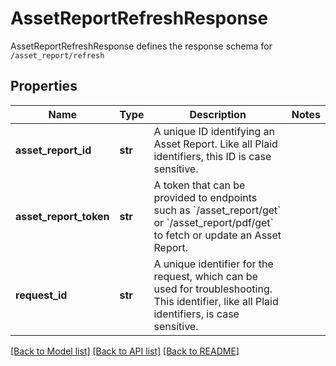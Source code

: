 # AssetReportRefreshResponse

AssetReportRefreshResponse defines the response schema for `/asset_report/refresh`
## Properties
Name | Type | Description | Notes
------------ | ------------- | ------------- | -------------
**asset_report_id** | **str** | A unique ID identifying an Asset Report. Like all Plaid identifiers, this ID is case sensitive. | 
**asset_report_token** | **str** | A token that can be provided to endpoints such as &#x60;/asset_report/get&#x60; or &#x60;/asset_report/pdf/get&#x60; to fetch or update an Asset Report. | 
**request_id** | **str** | A unique identifier for the request, which can be used for troubleshooting. This identifier, like all Plaid identifiers, is case sensitive. | 

[[Back to Model list]](../README.md#documentation-for-models) [[Back to API list]](../README.md#documentation-for-api-endpoints) [[Back to README]](../README.md)



